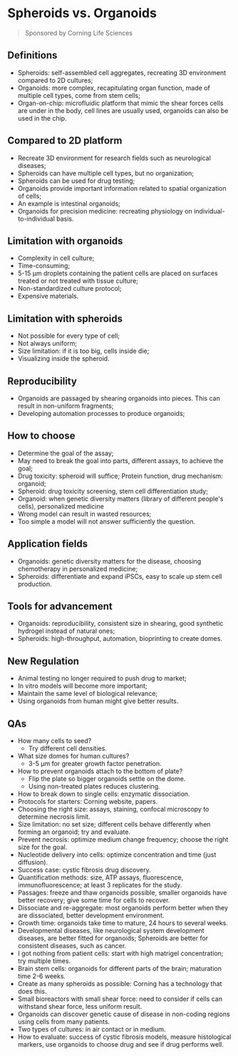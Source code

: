 # Spheroids vs. Organoids

> Sponsored by Corning Life Sciences

## Definitions

- Spheroids: self-assembled cell aggregates, recreating 3D environment compared to 2D cultures;
- Organoids: more complex, recapitulating organ function, made of multiple cell types, come from stem cells;
- Organ-on-chip: microfluidic platform that mimic the shear forces cells are under in the body, cell lines are usually used, organoids can also be used in the chip.

## Compared to 2D platform

- Recreate 3D environment for research fields such as neurological diseases;
- Spheroids can have multiple cell types, but no organization;
- Spheroids can be used for drug testing;
- Organoids provide important information related to spatial organization of cells;
- An example is intestinal organoids;
- Organoids for precision medicine: recreating physiology on individual-to-individual basis.

## Limitation with organoids

- Complexity in cell culture;
- Time-consuming;
- 5-15 µm droplets containing the patient cells are placed on surfaces treated or not treated with tissue culture;
- Non-standardized culture protocol;
- Expensive materials.

## Limitation with spheroids

- Not possible for every type of cell;
- Not always uniform;
- Size limitation: if it is too big, cells inside die;
- Visualizing inside the spheroid.

## Reproducibility

- Organoids are passaged by shearing organoids into pieces. This can result in non-uniform fragments;
- Developing automation processes to produce organoids;

## How to choose

- Determine the goal of the assay;
- May need to break the goal into parts, different assays, to achieve the goal;
- Drug toxicity: spheroid will suffice; Protein function, drug mechanism: organoid;
- Spheroid: drug toxicity screening, stem cell differentiation study;
- Organoid: when genetic diversity matters (library of different people's cells), personalized medicine
- Wrong model can result in wasted resources; 
- Too simple a model will not answer sufficiently the question.

## Application fields

- Organoids: genetic diversity matters for the disease, choosing chemotherapy in personalized medicine;
- Spheroids: differentiate and expand iPSCs, easy to scale up stem cell production.

## Tools for advancement

- Organoids: reproducibility, consistent size in shearing, good synthetic hydrogel instead of natural ones;
- Spheroids: high-throughput, automation, bioprinting to create domes.

## New Regulation

- Animal testing no longer required to push drug to market;
- In vitro models will become more important;
- Maintain the same level of biological relevance;
- Using organoids from human might give better results.

## QAs

- How many cells to seed?
	- Try different cell densities.
- What size domes for human cultures?
	- 3-5 µm for greater growth factor penetration.
- How to prevent organoids attach to the bottom of plate?
	- Flip the plate so bigger organoids settle on the dome.
	- Using non-treated plates reduces clustering.
- How to break down to single cells: enzymatic dissociation.
- Protocols for starters: Corning website, papers.
- Choosing the right size: assays, staining, confocal microscopy to determine necrosis limit.
- Size limitation: no set size; different cells behave differently when forming an organoid; try and evaluate.
- Prevent necrosis: optimize medium change frequency; choose the right size for the goal.
- Nucleotide delivery into cells: optimize concentration and time (just diffusion).
- Success case: cystic fibrosis drug discovery.
- Quantification methods: size, ATP assays, fluorescence, immunofluorescence; at least 3 replicates for the study.
- Passages: freeze and thaw organoids possible, smaller organoids have better recovery; give some time for cells to recover.
- Dissociate and re-aggregate: most organoids perform better when they are dissociated, better development environment.
- Growth time: organoids take time to mature, 24 hours to several weeks.
- Developmental diseases, like neurological system development diseases, are better fitted for organoids; Spheroids are better for consistent diseases, such as cancer.
- I got nothing from patient cells: start with high matrigel concentration; try multiple times.
- Brain stem cells: organoids for different parts of the brain; maturation time 2-6 weeks.
- Create as many spheroids as possible: Corning has a technology that does this.
- Small bioreactors with small shear force: need to consider if cells can withstand shear force, less uniform result.
- Organoids can discover genetic cause of disease in non-coding regions using cells from many patients.
- Two types of cultures: in air contact or in medium.
- How to evaluate: success of cystic fibrosis models, measure histological markers, use organoids to choose drug and see if drug performs well.